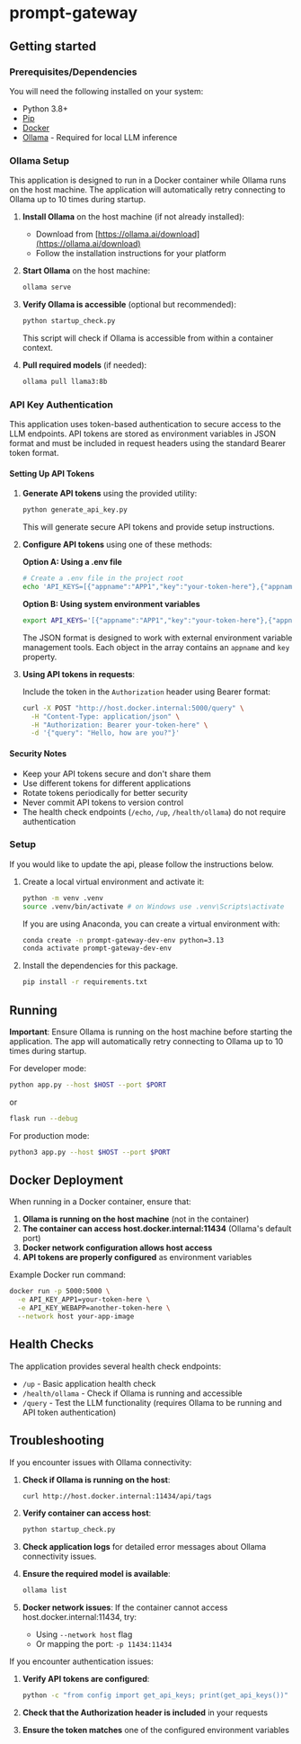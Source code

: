 ﻿# prompt-gateway

## Getting started

### Prerequisites/Dependencies

You will need the following installed on your system:

- Python 3.8+
- [Pip](https://pip.pypa.io/en/stable/)
- [Docker](https://www.docker.com/)
- [Ollama](https://ollama.ai/) - Required for local LLM inference

### Ollama Setup

This application is designed to run in a Docker container while Ollama runs on the host machine. The application will automatically retry connecting to Ollama up to 10 times during startup.

1. **Install Ollama** on the host machine (if not already installed):

   - Download from [https://ollama.ai/download](https://ollama.ai/download)
   - Follow the installation instructions for your platform

2. **Start Ollama** on the host machine:

   ```bash
   ollama serve
   ```

3. **Verify Ollama is accessible** (optional but recommended):

   ```bash
   python startup_check.py
   ```

   This script will check if Ollama is accessible from within a container context.

4. **Pull required models** (if needed):

   ```bash
   ollama pull llama3:8b
   ```

### API Key Authentication

This application uses token-based authentication to secure access to the LLM endpoints. API tokens are stored as environment variables in JSON format and must be included in request headers using the standard Bearer token format.

#### Setting Up API Tokens

1. **Generate API tokens** using the provided utility:

   ```bash
   python generate_api_key.py
   ```

   This will generate secure API tokens and provide setup instructions.

2. **Configure API tokens** using one of these methods:

   **Option A: Using a .env file**

   ```bash
   # Create a .env file in the project root
   echo 'API_KEYS=[{"appname":"APP1","key":"your-token-here"},{"appname":"WEBAPP","key":"another-token-here"}]' > .env
   ```

   **Option B: Using system environment variables**

   ```bash
   export API_KEYS='[{"appname":"APP1","key":"your-token-here"},{"appname":"WEBAPP","key":"another-token-here"}]'
   ```

   The JSON format is designed to work with external environment variable management tools. Each object in the array contains an `appname` and `key` property.

3. **Using API tokens in requests**:

   Include the token in the `Authorization` header using Bearer format:

   ```bash
   curl -X POST "http://host.docker.internal:5000/query" \
     -H "Content-Type: application/json" \
     -H "Authorization: Bearer your-token-here" \
     -d '{"query": "Hello, how are you?"}'
   ```

#### Security Notes

- Keep your API tokens secure and don't share them
- Use different tokens for different applications
- Rotate tokens periodically for better security
- Never commit API tokens to version control
- The health check endpoints (`/echo`, `/up`, `/health/ollama`) do not require authentication

### Setup

If you would like to update the api, please follow the instructions below.

1. Create a local virtual environment and activate it:

   ```bash
   python -m venv .venv
   source .venv/bin/activate # on Windows use .venv\Scripts\activate
   ```

   If you are using Anaconda, you can create a virtual environment with:

   ```bash
   conda create -n prompt-gateway-dev-env python=3.13
   conda activate prompt-gateway-dev-env
   ```

2. Install the dependencies for this package.

   ```bash
   pip install -r requirements.txt
   ```

## Running

**Important**: Ensure Ollama is running on the host machine before starting the application. The app will automatically retry connecting to Ollama up to 10 times during startup.

For developer mode:

```bash
python app.py --host $HOST --port $PORT
```

or

```bash
flask run --debug
```

For production mode:

```bash
python3 app.py --host $HOST --port $PORT
```

## Docker Deployment

When running in a Docker container, ensure that:

1. **Ollama is running on the host machine** (not in the container)
2. **The container can access host.docker.internal:11434** (Ollama's default port)
3. **Docker network configuration allows host access**
4. **API tokens are properly configured** as environment variables

Example Docker run command:

```bash
docker run -p 5000:5000 \
  -e API_KEY_APP1=your-token-here \
  -e API_KEY_WEBAPP=another-token-here \
  --network host your-app-image
```

## Health Checks

The application provides several health check endpoints:

- `/up` - Basic application health check
- `/health/ollama` - Check if Ollama is running and accessible
- `/query` - Test the LLM functionality (requires Ollama to be running and API token authentication)

## Troubleshooting

If you encounter issues with Ollama connectivity:

1. **Check if Ollama is running on the host**:

   ```bash
   curl http://host.docker.internal:11434/api/tags
   ```

2. **Verify container can access host**:

   ```bash
   python startup_check.py
   ```

3. **Check application logs** for detailed error messages about Ollama connectivity issues.

4. **Ensure the required model is available**:

   ```bash
   ollama list
   ```

5. **Docker network issues**: If the container cannot access host.docker.internal:11434, try:
   - Using `--network host` flag
   - Or mapping the port: `-p 11434:11434`

If you encounter authentication issues:

1. **Verify API tokens are configured**:

   ```bash
   python -c "from config import get_api_keys; print(get_api_keys())"
   ```

2. **Check that the Authorization header is included** in your requests

3. **Ensure the token matches** one of the configured environment variables

